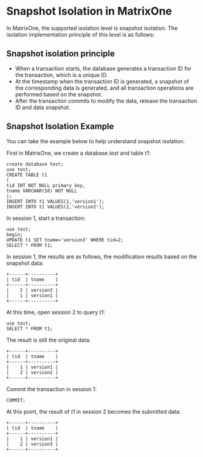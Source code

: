 # Snapshot Isolation in MatrixOne

In MatrixOne, the supported isolation level is snapshot isolation. The isolation implementation principle of this level is as follows:

## Snapshot isolation principle

- When a transaction starts, the database generates a transaction ID for the transaction, which is a unique ID.
- At the timestamp when the transaction ID is generated, a snapshot of the corresponding data is generated, and all transaction operations are performed based on the snapshot.
- After the transaction commits to modify the data, release the transaction ID and data snapshot.

## Snapshot Isolation Example

You can take the example below to help understand snapshot isolation.

First in MatrixOne, we create a database *test* and table *t1*:

```
create database test;
use test;
CREATE TABLE t1
(
tid INT NOT NULL primary key,
tname VARCHAR(50) NOT NULL
);
INSERT INTO t1 VALUES(1,'version1');
INSERT INTO t1 VALUES(2,'version2');
```

In session 1, start a transaction:

```
use test;
begin;
UPDATE t1 SET tname='version3' WHERE tid=2;
SELECT * FROM t1;
```

In session 1, the results are as follows, the modification results based on the snapshot data:

```
+------+----------+
| tid  | tname    |
+------+----------+
|    2 | version3 |
|    1 | version1 |
+------+----------+
```

At this time, open session 2 to query *t1*:

```
use test;
SELECT * FROM t1;
```

The result is still the original data:

```
+------+----------+
| tid  | tname    |
+------+----------+
|    1 | version1 |
|    2 | version2 |
+------+----------+
```

Commit the transaction in session 1:

```
COMMIT;
```

At this point, the result of *t1* in session 2 becomes the submitted data:

```
+------+----------+
| tid  | tname    |
+------+----------+
|    1 | version1 |
|    2 | version3 |
+------+----------+
```
